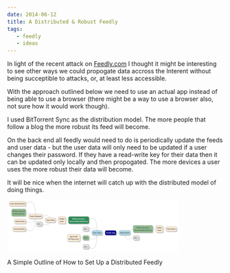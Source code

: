```yaml
---
date: 2014-06-12
title: A Distributed & Robust Feedly
tags:
   - feedly
   - ideas
---
```


In light of the recent attack on [Feedly.com](http://feedly.com/) I thought it might be interesting to see other ways we could propogate data accross the Interent without being succeptible to attacks, or, at least less accessible.

With the approach outlined below we need to use an actual app instead of being able to use a browser (there might be a way to use a browser also, not sure how it would work though).

I used BitTorrent Sync as the distribution model. The more people that follow a blog the more robust its feed will become.

On the back end all feedly would need to do is periodically update the feeds and user data - but the user data will only need to be updated if a user changes their password. If they have a read-write key for their data then it can be updated only locally and then propogated. The more devices a user uses the more robust their data will become.

It will be nice when the internet will catch up with the distributed model of doing things.

[![A Simple Outline of How to Set Up a Distributed Feedly](/images/small/FeedlyApp.png)](/images/FeedlyApp.png)

A Simple Outline of How to Set Up a Distributed Feedly
